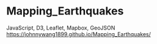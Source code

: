 # Mapping_Earthquakes
JavaScript, D3, Leaflet, Mapbox, GeoJSON
https://johnnywang1899.github.io/Mapping_Earthquakes/
